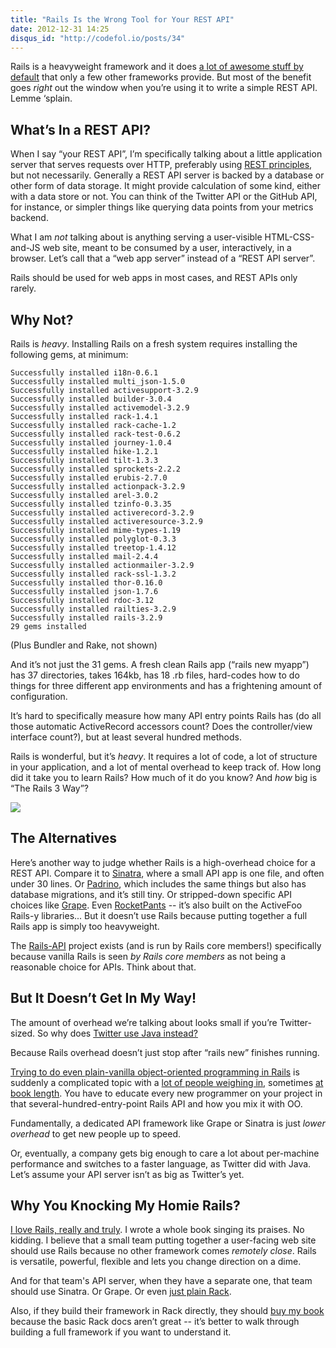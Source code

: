 ```yaml
---
title: "Rails Is the Wrong Tool for Your REST API"
date: 2012-12-31 14:25
disqus_id: "http://codefol.io/posts/34"
---
```

Rails is a heavyweight framework and it does <a href="http://guides.rubyonrails.org/security.html">a lot of awesome stuff by default</a> that only a few other frameworks provide. But most of the benefit goes <i>right</i> out the window when you’re using it to write a simple REST API. Lemme ‘splain.

## What’s In a REST API?

When I say “your REST API”, I’m specifically talking about a little application server that serves requests over HTTP, preferably using <a href="http://en.wikipedia.org/wiki/Representational_state_transfer">REST principles</a>, but not necessarily. Generally a REST API server is backed by a database or other form of data storage. It might provide calculation of some kind, either with a data store or not. You can think of the Twitter API or the GitHub API, for instance, or simpler things like querying data points from your metrics backend.

What I am <i>not</i> talking about is anything serving a user-visible HTML-CSS-and-JS web site, meant to be consumed by a user, interactively, in a browser. Let’s call that a “web app server” instead of a “REST API server”.

Rails should be used for web apps in most cases, and REST APIs only rarely.

## Why Not?

Rails is <i>heavy</i>. Installing Rails on a fresh system requires installing the following gems, at minimum:

~~~
Successfully installed i18n-0.6.1
Successfully installed multi_json-1.5.0
Successfully installed activesupport-3.2.9
Successfully installed builder-3.0.4
Successfully installed activemodel-3.2.9
Successfully installed rack-1.4.1
Successfully installed rack-cache-1.2
Successfully installed rack-test-0.6.2
Successfully installed journey-1.0.4
Successfully installed hike-1.2.1
Successfully installed tilt-1.3.3
Successfully installed sprockets-2.2.2
Successfully installed erubis-2.7.0
Successfully installed actionpack-3.2.9
Successfully installed arel-3.0.2
Successfully installed tzinfo-0.3.35
Successfully installed activerecord-3.2.9
Successfully installed activeresource-3.2.9
Successfully installed mime-types-1.19
Successfully installed polyglot-0.3.3
Successfully installed treetop-1.4.12
Successfully installed mail-2.4.4
Successfully installed actionmailer-3.2.9
Successfully installed rack-ssl-1.3.2
Successfully installed thor-0.16.0
Successfully installed json-1.7.6
Successfully installed rdoc-3.12
Successfully installed railties-3.2.9
Successfully installed rails-3.2.9
29 gems installed
~~~

(Plus Bundler and Rake, not shown)

And it’s not just the 31 gems. A fresh clean Rails app (“rails new myapp”) has 37 directories, takes 164kb, has 18 .rb files, hard-codes how to do things for three different app environments and has a frightening amount of configuration.

It’s hard to specifically measure how many API entry points Rails has (do all those automatic ActiveRecord accessors count? Does the controller/view interface count?), but at least several hundred methods.

Rails is wonderful, but it’s <i>heavy</i>. It requires a lot of code, a lot of structure in your application, and a lot of mental overhead to keep track of. How long did it take you to learn Rails? How much of it do you know? And <i>how</i> big is “The Rails 3 Way”?

<img src="http://blog.obiefernandez.com/.a/6a00e54fdca91188330147e1cb9591970b-pi"> </img>

## The Alternatives

Here’s another way to judge whether Rails is a high-overhead choice for a REST API. Compare it to <a href="http://sinatrarb.com">Sinatra</a>, where a small API app is one file, and often under 30 lines. Or <a href="http://www.padrinorb.com/">Padrino</a>, which includes the same things but also has database migrations, and it’s still tiny. Or stripped-down specific API choices like <a href="https://github.com/intridea/grape">Grape</a>. Even <a href="https://github.com/filtersquad/rocket_pants">RocketPants</a> -- it’s also built on the ActiveFoo Rails-y libraries... But it doesn’t use Rails because putting together a full Rails app is simply too heavyweight.

The <a href="https://github.com/rails-api/rails-api">Rails-API</a> project exists (and is run by Rails core members!) specifically because vanilla Rails is seen <i>by Rails core members</i> as not being a reasonable choice for APIs. Think about that.

## But It Doesn’t Get In My Way!

The amount of overhead we’re talking about looks small if you’re Twitter-sized. So why does <a href="http://engineering.twitter.com/2011/04/twitter-search-is-now-3x-faster_1656.html">Twitter use Java instead?</a>

Because Rails overhead doesn’t just stop after “rails new” finishes running.

<a href="https://devchat.tv/ruby-rogues/020-rr-object-oriented-programming-in-rails-with-jim-weirich/">Trying to do even plain-vanilla object-oriented programming in Rails</a> is suddenly a complicated topic with a <a href="http://evan.tiggerpalace.com/articles/2012/11/21/use-rails-until-it-hurts/">lot of people weighing in</a>, sometimes <a href="http://objectsonrails.com/">at book length</a>. You have to educate every new programmer on your project in that several-hundred-entry-point Rails API and how you mix it with OO.

Fundamentally, a dedicated API framework like Grape or Sinatra is just <i>lower overhead</i> to get new people up to speed.

Or, eventually, a company gets big enough to care a lot about per-machine performance and switches to a faster language, as Twitter did with Java. Let’s assume your API server isn’t as big as Twitter’s yet.

## Why You Knocking My Homie Rails?

<a href="http://rebuilding-rails.com">I love Rails, really and truly</a>. I wrote a whole book singing its praises. No kidding. I believe that a small team putting together a user-facing web site should use Rails because no other framework comes <i>remotely close</i>. Rails is versatile, powerful, flexible and lets you change direction on a dime.

And for that team's API server, when they have a separate one, that team should use Sinatra. Or Grape. Or even <a href="http://rack.github.com">just plain Rack</a>.

Also, if they build their framework in Rack directly, they should <a href="http://rebuilding-rails.com">buy my book</a> because the basic Rack docs aren’t great -- it’s better to walk through building a full framework if you want to understand it.

